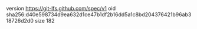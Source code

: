 version https://git-lfs.github.com/spec/v1
oid sha256:d40e598734d9ea632d1ce47b1df2b16dd5a1c8bd204376421b96ab318726d2d0
size 182
